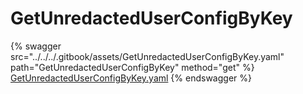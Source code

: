 # GetUnredactedUserConfigByKey

{% swagger src="../../../.gitbook/assets/GetUnredactedUserConfigByKey.yaml" path="GetUnredactedUserConfigByKey" method="get" %}
[GetUnredactedUserConfigByKey.yaml](../../../.gitbook/assets/GetUnredactedUserConfigByKey.yaml)
{% endswagger %}
